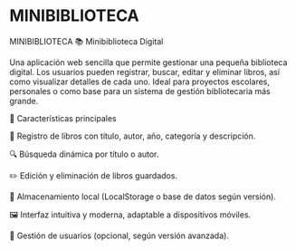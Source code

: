 # MINIBIBLIOTECA
MINIBIBLIOTECA
📚 Minibiblioteca Digital

Una aplicación web sencilla que permite gestionar una pequeña biblioteca digital. Los usuarios pueden registrar, buscar, editar y eliminar libros, así como visualizar detalles de cada uno. Ideal para proyectos escolares, personales o como base para un sistema de gestión bibliotecaria más grande.

🚀 Características principales

🧾 Registro de libros con título, autor, año, categoría y descripción.

🔍 Búsqueda dinámica por título o autor.

✏️ Edición y eliminación de libros guardados.

💾 Almacenamiento local (LocalStorage o base de datos según versión).

🖼️ Interfaz intuitiva y moderna, adaptable a dispositivos móviles.

👤 Gestión de usuarios (opcional, según versión avanzada).

